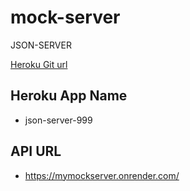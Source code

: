# mock-server

JSON-SERVER

<!-- git push heroku master -->

[Heroku Git url](https://git.heroku.com/json-server-999.git)

## Heroku App Name

- json-server-999

## API URL

- https://mymockserver.onrender.com/
